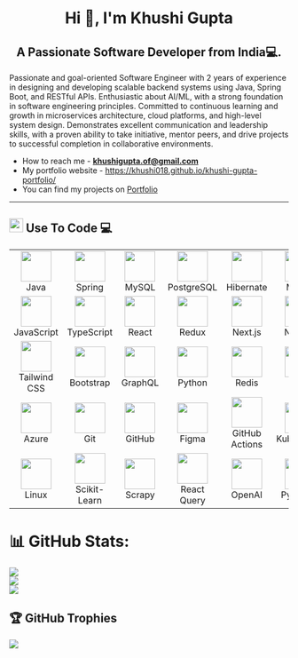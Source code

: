 <h1 align="center">Hi 👋, I'm Khushi Gupta</h1>
<h2 align="center">A Passionate Software Developer from India💻.</h2>

Passionate and goal-oriented Software Engineer with 2 years of experience in designing and developing scalable backend systems using Java, Spring Boot, and RESTful APIs. Enthusiastic about AI/ML, with a strong foundation in software engineering principles. Committed to continuous learning and growth in microservices architecture, cloud platforms, and high-level system design. Demonstrates excellent communication and leadership skills, with a proven ability to take initiative, mentor peers, and drive projects to successful completion in collaborative environments.

- How to reach me - **khushigupta.of@gmail.com**
- My portfolio website - https://khushi018.github.io/khushi-gupta-portfolio/
- You can find my projects on <a href="https://khushi018.github.io/khushi-gupta-portfolio/" target="_blank">Portfolio</a>

---
## <img src="https://media2.giphy.com/media/QssGEmpkyEOhBCb7e1/giphy.gif?cid=ecf05e47a0n3gi1bfqntqmob8g9aid1oyj2wr3ds3mg700bl&rid=giphy.gif" width ="25"><b> Use To Code</b> 💻

<table align="center">
  <tr>
  <td align="center" width="90"><img src="https://skillicons.dev/icons?i=java" width="55" height="55" /><br>Java</td>
  <td align="center" width="90"><img src="https://skillicons.dev/icons?i=spring" width="55" height="55" /><br>Spring</td>
  <td align="center" width="90"><img src="https://skillicons.dev/icons?i=mysql" width="55" height="55" /><br>MySQL</td>
  <td align="center" width="90"><img src="https://skillicons.dev/icons?i=postgres" width="55" height="55" /><br>PostgreSQL</td>
  <td align="center" width="90"><img src="https://skillicons.dev/icons?i=hibernate" width="55" height="55" /><br>Hibernate</td>
  <td align="center" width="90"><img src="https://skillicons.dev/icons?i=maven" width="55" height="55" /><br>Maven</td>
  <td align="center" width="90"><img src="https://skillicons.dev/icons?i=gradle" width="55" height="55" /><br>Gradle</td>
  <td align="center" width="90"><img src="https://skillicons.dev/icons?i=git" width="55" height="55" /><br>Git</td>
  <td align="center" width="90"><img src="https://skillicons.dev/icons?i=github" width="55" height="55" /><br>GitHub</td>    
  <td align="center" width="90"><img src="https://skillicons.dev/icons?i=vscode" width="55" height="55"/><br>VS Code</td>
</tr>

  <tr>
    <td align="center" width="90"><img src="https://skillicons.dev/icons?i=js" width="55" height="55" /><br>JavaScript</td>
    <td align="center" width="90"><img src="https://skillicons.dev/icons?i=ts" width="55" height="55" /><br>TypeScript</td>
    <td align="center" width="90"><img src="https://skillicons.dev/icons?i=react" width="55" height="55" /><br>React</td>    
    <td align="center" width="90"><img src="https://skillicons.dev/icons?i=redux" width="55" height="55" /><br>Redux</td>
    <td align="center" width="90"><img src="https://skillicons.dev/icons?i=nextjs" width="55" height="55" /><br>Next.js</td>
    <td align="center" width="90"><img src="https://skillicons.dev/icons?i=nodejs" width="55" height="55" /><br>Node.js</td>
    <td align="center" width="90"><img src="https://skillicons.dev/icons?i=express" width="55" height="55" /><br>Express.js</td>
    <td align="center" width="90"><img src="https://skillicons.dev/icons?i=mongodb" width="55" height="55" /><br>MongoDB</td>
    <td align="center" width="90"><img src="https://skillicons.dev/icons?i=html" width="55" height="55" /><br>HTML</td>
    <td align="center" width="90"><img src="https://skillicons.dev/icons?i=css" width="55" height="55" /><br>CSS</td>
  </tr>
  <tr>
    <td align="center" width="90"><img src="https://skillicons.dev/icons?i=tailwind" width="55" height="55" /><br>Tailwind CSS</td>
    <td align="center" width="90"><img src="https://skillicons.dev/icons?i=bootstrap" width="55" height="55" /><br>Bootstrap</td>    
  <td align="center" width="90"><img src="https://skillicons.dev/icons?i=graphql" width="55" height="55"/><br>GraphQL</td>
    <td align="center" width="90"><img src="https://skillicons.dev/icons?i=python" width="55" height="55" /><br>Python</td>
    <td align="center" width="90"><img src="https://skillicons.dev/icons?i=redis" width="55" height="55" /><br>Redis</td>
    <td align="center" width="90"><img src="https://skillicons.dev/icons?i=cpp" width="55" height="55" /><br>C++</td>
    <td align="center" width="90"><img src="https://skillicons.dev/icons?i=java" width="55" height="55" /><br>Java</td>
    <td align="center" width="90"><img src="https://skillicons.dev/icons?i=c" width="55" height="55" /><br>C</td>
    <td align="center" width="90"><img src="https://skillicons.dev/icons?i=cs" width="55" height="55" /><br>C#</td>
    <td align="center" width="90"><img src="https://skillicons.dev/icons?i=dotnet" width="55" height="55" /><br>.NET</td>
  </tr>
  <tr>
    <td align="center" width="90"><img src="https://skillicons.dev/icons?i=azure" width="55" height="55" /><br>Azure</td>
    <td align="center" width="90"><img src="https://skillicons.dev/icons?i=git" width="55" height="55" /><br>Git</td>
    <td align="center" width="90"><img src="https://skillicons.dev/icons?i=github" width="55" height="55" /><br>GitHub</td>
    <td align="center" width="90"><img src="https://skillicons.dev/icons?i=figma" width="55" height="55" /><br>Figma</td>
    <td align="center" width="90"><img src="https://skillicons.dev/icons?i=githubactions" width="55" height="55" /><br>GitHub Actions</td>
    <td align="center" width="90"><img src="https://skillicons.dev/icons?i=kubernetes" width="55" height="55" /><br>Kubernetes</td>    
  <td align="center" width="90"><img src="https://skillicons.dev/icons?i=aws" width="55" height="55"/><br>AWS</td>
  <td align="center" width="90"><img src="https://skillicons.dev/icons?i=gcp" width="55" height="55"/><br>GCP</td>
  <td align="center" width="90"><img src="https://skillicons.dev/icons?i=docker" width="55" height="55"/><br>Docker</td>
  <td align="center" width="90"><img src="https://skillicons.dev/icons?i=jenkins" width="55" height="55"/><br>Jenkins</td>
  </tr>
  
   <tr>
    <td align="center" width="90"><img src="https://skillicons.dev/icons?i=linux" width="55" height="55" /><br>Linux</td>
    <td align="center" width="90"><img src="https://img.shields.io/badge/scikit-learn-orange" width="55" height="55" /><br>Scikit-Learn</td>
    <td align="center" width="90"><img src="https://img.shields.io/badge/scrapy-green" width="55" height="55" /><br>Scrapy</td>
    <td align="center" width="90"><img src="https://img.shields.io/badge/reactquery-pink" width="55" height="55" /><br>React Query</td>
    <td align="center" width="90"><img src="https://img.shields.io/badge/openai-blue" width="55" height="55" /><br>OpenAI</td>
    <td align="center" width="90"><img src="https://img.shields.io/badge/pycharm-darkgreen" width="55" height="55" /><br>PyCharm</td>
    <td align="center" width="90"><img src="https://img.shields.io/badge/intellijIDEA-purple" width="55" height="55" /><br>IntelliJ IDEA</td>
    <td align="center" width="90"><img src="https://img.shields.io/badge/gitlabactions-orange" width="55" height="55" /><br>GitLab Actions</td>
    <td align="center" width="90"><img src="https://img.shields.io/badge/githubcopilot-blue" width="55" height="55" /><br>GitHub Copilot</td>
    <td align="center" width="90"><img src="https://img.shields.io/badge/selenium-darkblue" width="55" height="55" /><br>Selenium</td>
   
</tr>
   
</table>

# 📊 GitHub Stats:
![](https://github-readme-stats.vercel.app/api?username=khushi018&theme=dark&hide_border=false&include_all_commits=true&count_private=true)<br/>
![](https://github-readme-streak-stats.herokuapp.com/?user=khushi018&theme=dark&hide_border=false)<br/>
![](https://github-readme-stats.vercel.app/api/top-langs/?username=khushi018&theme=dark&hide_border=false&include_all_commits=true&count_private=true&layout=compact)

## 🏆 GitHub Trophies
![](https://github-profile-trophy.vercel.app/?username=khushi018&theme=monokai&no-frame=false&no-bg=false&margin-w=4)

<!-- Proudly created with GPRM ( https://gprm.itsvg.in ) -->
